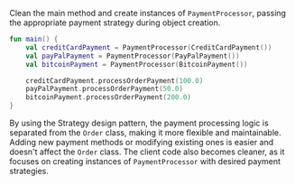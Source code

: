 Clean the main method and create instances of `PaymentProcessor`, passing the appropriate payment strategy during object creation.

<div class="hint" title="Refactoring hint">

```kotlin
fun main() {
    val creditCardPayment = PaymentProcessor(CreditCardPayment())
    val payPalPayment = PaymentProcessor(PayPalPayment())
    val bitcoinPayment = PaymentProcessor(BitcoinPayment())

    creditCardPayment.processOrderPayment(100.0)
    payPalPayment.processOrderPayment(50.0)
    bitcoinPayment.processOrderPayment(200.0)
}
```
</div>

By using the Strategy design pattern, the payment processing logic is separated from the `Order` class,
making it more flexible and maintainable.
Adding new payment methods or modifying existing ones is easier and doesn't affect the `Order` class.
The client code also becomes cleaner, as it focuses on creating instances of `PaymentProcessor` with desired payment strategies.

